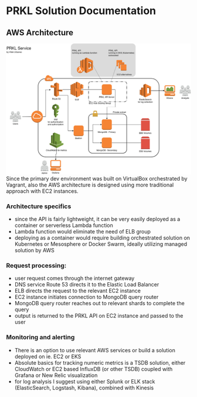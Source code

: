 # PRKL Solution Documentation

## AWS Architecture
![alt text](https://github.com/squeaky-godzilla/prkl/raw/master/docs/PRKL-Infra_AWS.jpg)
Since the primary dev environment was built on VirtualBox orchestrated by Vagrant, also the AWS architecture is designed using more traditional approach with EC2 instances.

### Architecture specifics
- since the API is fairly lightweight, it can be very easily deployed as a container or serverless Lambda function
- Lambda function would eliminate the need of ELB group
- deploying as a container would require building orchestrated solution on Kubernetes or Mesosphere or Docker Swarm, ideally utilizing managed solution by AWS

### Request processing:
- user request comes through the internet gateway
- DNS service Route 53 directs it to the Elastic Load Balancer
- ELB directs the request to the relevant EC2 instance
- EC2 instance initiates connection to MongoDB query router
- MongoDB query router reaches out to relevant shards to complete the query
- output is returned to the PRKL API on EC2 instance and passed to the user

### Monitoring and alerting
- There is an option to use relevant AWS services or build a solution deployed on ie. EC2 or EKS
- Absolute basics for tracking numeric metrics is a TSDB solution, either CloudWatch or EC2 based InfluxDB (or other TSDB) coupled with Grafana or New Relic visualization
- for log analysis I suggest using either Splunk or ELK stack (ElasticSearch, Logstash, Kibana), combined with Kinesis
